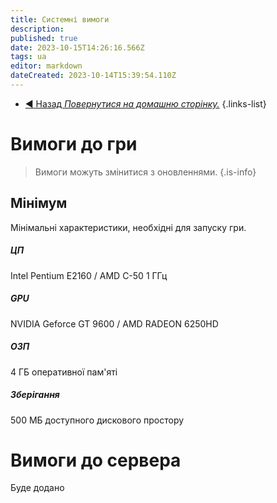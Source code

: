 ```yaml
---
title: Системні вимоги
description: 
published: true
date: 2023-10-15T14:26:16.566Z
tags: ua
editor: markdown
dateCreated: 2023-10-14T15:39:54.110Z
---
```



- [:arrow_backward: Назад *Повернутися на домашню сторінку.*](/uk/home)
{.links-list}
# Вимоги до гри
> Вимоги можуть змінитися з оновленнями.
{.is-info}

## Мінімум
Мінімальні характеристики, необхідні для запуску гри.
##### ЦП
Intel Pentium E2160 / AMD C-50 1 ГГц
##### GPU
NVIDIA Geforce GT 9600 / AMD RADEON 6250HD
##### ОЗП
4 ГБ оперативної пам'яті
##### Зберігання
500 МБ доступного дискового простору

# Вимоги до сервера
Буде додано